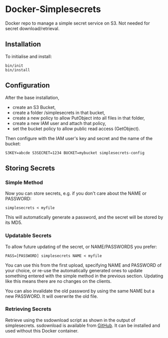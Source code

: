 # Docker-Simplesecrets
Docker repo to manage a simple secret service on S3. Not needed for secret download/retrieval.

## Installation
To initialise and install:
```
bin/init
bin/install
```

## Configuration 

After the base installation, 
* create an S3 Bucket, 
* create a folder /simplesecrets in that bucket,
* create a new policy to allow PutObject into all files in that folder,
* create a new IAM user and attach that policy,
* set the bucket policy to allow public read access (GetObject).

Then configure with the IAM user's key and secret and the name of the bucket:
```
S3KEY=abcde S3SECRET=1234 BUCKET=mybucket simplesecrets-config
```

## Storing Secrets

### Simple Method
Now you can store secrets, e.g. if you don't care about the NAME or PASSWORD:
```
simplesecrets < myfile 
```
This will automatically generate a password, and the secret will be stored by its MD5.

### Updatable Secrets
To allow future updating of the secret, or NAME/PASSWORDS you prefer:
```
PASS=[PASSWORD] simplesecrets NAME < myfile 
```
You can use this from the first upload, specifying NAME and PASSWORD of your choice,
or re-use the automatically generated ones to update something entered with the simple
method in the previous section.
Updating like this means there are no changes on the clients.

You can also invalidate the old password by using the same NAME but a new PASSWORD. 
It will overwrite the old file.

### Retrieving Secrets
Retrieve using the ssdownload script as shown in the output of simplesecrets.
ssdownload is available from [GitHub](https://raw.github.com/j842/scripts/master/ssdownload).
It can be installed and used without this Docker container.
